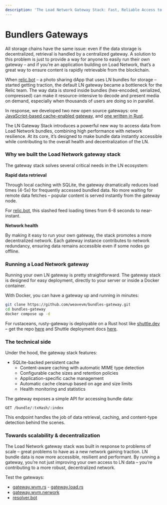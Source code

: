 ```yaml
---
description: 'The Load Network Gateway Stack: Fast, Reliable Access to Load Network Data'
---
```


# Bundlers Gateways

All storage chains have the same issue: even if the data storage is decentralized, retrieval is handled by a centralized gateway. A solution to this problem is just to provide a way for anyone to easily run their own gateway – and if you’re an application building on Load Network, that’s a great way to ensure content is rapidly retrievable from the blockchain.

When [relic.bot](https://relic.bot) – a photo sharing dApp that uses LN bundles for storage – started getting traction, the default LN gateway became a bottleneck for the Relic team. The way data is stored inside bundles (hex-encoded, serialized, compressed) can make it resource-intensive to decode and present media on demand, especially when thousands of users are doing so in parallel.

In response, we developed two new open source gateways: one [JavaScript-based cache-enabled gateway](https://github.com/weaveVM/resolver.bot), and [one written in Rust](https://github.com/weaveVM/rusty-gateway/tree/main).

The LN Gateway Stack introduces a powerful new way to access data from Load Network bundles, combining high performance with network resilience. At its core, it’s designed to make bundle data instantly accessible while contributing to the overall health and decentralization of the LN.

### **Why we built the Load Network gateway stack**

The gateway stack solves several critical needs in the LN ecosystem:

**Rapid data retrieval**

Through local caching with SQLite, the gateway dramatically reduces load times (4-5x) for frequently accessed bundled data. No more waiting for remote data fetches – popular content is served instantly from the gateway node.

For [relic.bot](http://relic.bot/), this slashed feed loading times from 6-8 seconds to near-instant.

**Network health**

By making it easy to run your own gateway, the stack promotes a more decentralized network. Each gateway instance contributes to network redundancy, ensuring data remains accessible even if some nodes go offline.

### **Running a Load Network gateway**

Running your own LN gateway is pretty straightforward. The gateway stack is designed for easy deployment, directly to your server or inside a Docker container.

With Docker, you can have a gateway up and running in minutes:

```bash
git clone https://github.com/weavevm/bundles-gateway.git  
cd bundles-gateway  
docker compose up -d
```

For rustaceans, rusty-gateway is deployable on a Rust host like [shuttle.dev](http://shuttle.dev/) – get the repo [here](https://github.com/WeaveVM/rusty-gateway) and Shuttle deployment docs [here](https://docs.shuttle.dev/introduction/docs).

### **The technical side**

Under the hood, the gateway stack features:

* SQLite-backed persistent cache
  * Content-aware caching with automatic MIME type detection
  * Configurable cache sizes and retention policies
  * Application-specific cache management
  * Automatic cache cleanup based on age and size limits
  * Health monitoring and statistics

The gateway exposes a simple API for accessing bundle data:

`GET /bundle/:txHash/:index`

This endpoint handles the job of data retrieval, caching, and content-type detection behind the scenes.

### **Towards scalability & decentralization**

The Load Network gateway stack was built in response to problems of scale – great problems to have as a new network gaining traction. LN bundle data is now more accessible, resilient and performant. By running a gateway, you’re not just improving your own access to LN data – you’re contributing to a more robust, decentralized network.

Test the gateways:

* [gateway.wvm.rs](http://gateway.wvm.rs/) - [gateway.load.rs](https://gateway.load.rs)
* [gateway.wvm.nerwork](https://gateway.wvm.nerwork)
* [resolver.bot](http://resolver.bot/)
